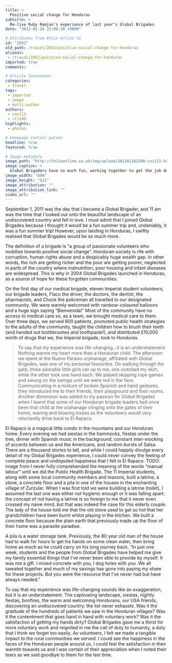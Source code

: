 ```yaml
---
title: >
  Positive social change for Honduras
subtitle: >
  Re-live Ruby Ramjan’s experience of last year’s Global Brigades
date: "2012-01-26 22:06:28 +0000"

# Attributes from Felix Online V1
id: "2052"
old_path: /travel/2052/positive-social-change-for-honduras
aliases:
 - /travel/2052/positive-social-change-for-honduras
imported: true
comments:

# Article Taxonomies
categories:
 - travel
tags:
 - imported
 - image
 - multi-author
authors:
 - cac111
 - rr1209
highlights:
 - photos

# Homepage control params
headline: true
featured: true

# Image metadata
image_path: "http://felixonline.co.uk/img/upload/201201262200-cac111-honduras-building.jpg"
image_caption: >
  Global Brigaders have so much fun, working together to get the job done...
image_width: "694"
image_height: "521"
image_attribution: ""
image_attribution_link: ""
video_url: ""
---
```


September 1, 2011 was the day that I became a Global Brigader, and 11 am was the time that I looked out onto the beautiful landscape of an undiscovered country and fell in love. I must admit that I joined Global Brigades because I thought it would be a fun summer trip and, undeniably, it was a fun summer trip! However, upon landing in Honduras, I swiftly realised that Global Brigades would be so much more.

The definition of a brigade is “a group of passionate volunteers who mobilise towards positive social change”. Honduran society is rife with corruption, human rights abuse and a despicably huge wealth gap. In other words, the rich are getting richer and the poor are getting poorer, neglected in parts of the country where malnutrition, poor housing and infant diseases are widespread. This is why in 2004 Global Brigades launched in Honduras, as a source of hope for these forgotten communities.

On the first day of our medical brigade, eleven Imperial student volunteers, our brigade leaders, Flaco the driver, the doctors, the dentist, the pharmacists, and Chuck the policeman all travelled to our designated community. We were warmly welcomed with rainbow-coloured balloons and a huge sign saying “Bienvenida!” Most of the community have no access to medical care so, as a team, we brought medical care to them. Over three days, we served 600 patients, promoted public health strategies to the adults of the community, taught the children how to brush their teeth (and handed out toothbrushes and toothpaste!), and distributed £10,000 worth of drugs that we, the Imperial brigade, took to Honduras.
> To say that my experience was life-changing...it is an understatement
Nothing warms my heart more than a Honduran child. The afternoon we spent at the Nuevo Paraiso orphanage, affiliated with Global Brigades, was one of my personal favourites. On walking through the gate, three adorable little girls ran up to me, one clutched my skirt, while the other took one hand each. We played skipping rope games and swung on the swings until we were red in the face. Communicating in a mixture of broken Spanish and hand gestures, they introduced me to their friends, their playground and their rooms. Another dimension was added to my passion for Global Brigades when I learnt that some of our Honduran brigade leaders had once been that child at the orphanage clinging onto the gates of their home, waving and blowing kisses as the volunteers would very reluctantly drive back to El Rapaco.

El Rapaco is a magical little condo in the mountains and our Honduran home. Every evening we had siestas in the hammocks, fiestas under the tree, dinner with Spanish music in the background, constant inter-mocking of accents between us and the Americans, and random bursts of Salsa. There are a thousand stories to tell, and while I could happily divulge every detail of my Global Brigades experience, I could never convey the feeling of complete peace and undisputed happiness that I felt in El Rapaco.
TODO: image from
I never fully comprehended the meaning of the words “manual labour” until we did the Public Health Brigade. The 11 Imperial students, along with some local community members and masons, built a latrine, a stove, a concrete floor and a pila in one of the houses in the enchanting village of Zurzular. When I was first told we were building a latrine (toilet), I assumed the last one was either not hygienic enough or it was falling apart: the concept of not having a latrine is so foreign to me that it never even crossed my naive mind, but that was indeed the case for this elderly couple. The lady of the house told me that the old stove used to get so hot that her grandchildren have been burnt whilst playing in the kitchen. We built a concrete floor because the plain earth that previously made up the floor of their home was a parasite paradise.

A pila is a water storage tank. Previously, the 80 year old man of the house had to walk for hours to get his hands on some clean water, then bring home as much as he could carry on his long journey back. “In just one week, students and the people from Global Brigades have helped me give my family essential things that I’ve never been able to provide by myself. It was not a gift. I mixed concrete with you, I dug holes with you. We all sweated together and much of my savings has gone into paying my share for these projects. But you were the resource that I’ve never had but have always needed.”

To say that my experience was life-changing sounds like an exaggeration, but it is an understatement. The captivating landscape, siestas, nightly fiestas, bonfires, the warm and welcoming Hondurans, our USA friends, discovering an undiscovered country: the list never exhausts. Was it the gratitude of the hundreds of patients we saw in the Honduran villages? Was it the contentment that goes hand in hand with voluntary work? Was it the satisfaction of getting my hands dirty? Global Brigades gave me a thirst for more voluntary work and reignited in me the call of duty to humanity, a duty that I think we forget too easily. As volunteers, I felt we made a tangible impact to the rural communities we served: I could see the happiness in the faces of the Honduran people around us, I could feel the satisfaction in their warmth towards us and I was certain of their appreciation when I noted their tears as we said goodbye to them for the last time.
